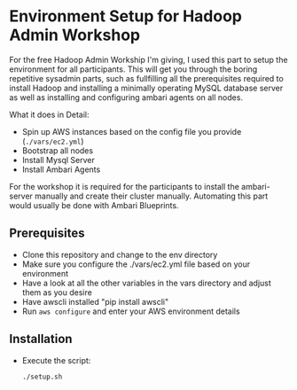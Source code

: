# Environment Setup for Hadoop Admin Workshop

For the free Hadoop Admin Workship I'm giving, I used this part to setup the environment for all participants.
This will get you through the boring repetitive sysadmin parts, such as fullfilling all the prerequisites required to install Hadoop and installing a minimally operating MySQL database server as well as installing and configuring ambari agents on all nodes.

What it does in Detail:
* Spin up AWS instances based on the config file you provide  (```./vars/ec2.yml```)
* Bootstrap all nodes
* Install Mysql Server
* Install Ambari Agents

For the workshop it is required for the participants to install the ambari-server manually and create their cluster manually.
Automating this part would usually be done with Ambari Blueprints.

## Prerequisites

* Clone this repository and change to the env directory
* Make sure you configure the ./vars/ec2.yml file based on your environment
* Have a look at all the other variables in the vars directory and adjust them as you desire
* Have awscli installed
  "pip install awscli"
* Run ```aws configure``` and enter your AWS environment details


## Installation

* Execute the script:

  ```
  ./setup.sh
  ```
